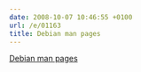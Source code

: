 ```yaml
---
date: 2008-10-07 10:46:55 +0100
url: /e/01163
title: Debian man pages
---
```



[Debian man pages](http://manpages.debian.net)
